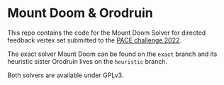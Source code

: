 # Mount Doom & Orodruin
This repo contains the code for the Mount Doom Solver for directed feedback
vertex set submitted to the [PACE challenge 2022](https://pacechallenge.org/2022/).

The exact solver Mount Doom can be found on the `exact` branch and its
heuristic sister Orodruin lives on the `heuristic` branch.

Both solvers are available under GPLv3.

